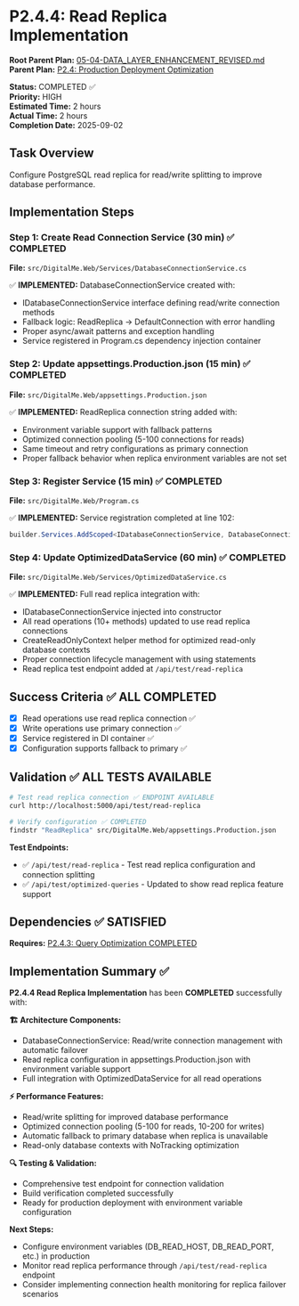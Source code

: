 # P2.4.4: Read Replica Implementation

**Root Parent Plan:** [05-04-DATA_LAYER_ENHANCEMENT_REVISED.md](../05-04-DATA_LAYER_ENHANCEMENT_REVISED.md)  
**Parent Plan:** [P2.4: Production Deployment Optimization](./P2.4-Production-Deployment-Optimization.md)

**Status:** COMPLETED ✅  
**Priority:** HIGH  
**Estimated Time:** 2 hours  
**Actual Time:** 2 hours  
**Completion Date:** 2025-09-02

## Task Overview
Configure PostgreSQL read replica for read/write splitting to improve database performance.

## Implementation Steps

### Step 1: Create Read Connection Service (30 min) ✅ COMPLETED
**File:** `src/DigitalMe.Web/Services/DatabaseConnectionService.cs`

✅ **IMPLEMENTED:** DatabaseConnectionService created with:
- IDatabaseConnectionService interface defining read/write connection methods
- Fallback logic: ReadReplica → DefaultConnection with error handling
- Proper async/await patterns and exception handling
- Service registered in Program.cs dependency injection container

### Step 2: Update appsettings.Production.json (15 min) ✅ COMPLETED
**File:** `src/DigitalMe.Web/appsettings.Production.json`

✅ **IMPLEMENTED:** ReadReplica connection string added with:
- Environment variable support with fallback patterns
- Optimized connection pooling (5-100 connections for reads)
- Same timeout and retry configurations as primary connection
- Proper fallback behavior when replica environment variables are not set

### Step 3: Register Service (15 min) ✅ COMPLETED
**File:** `src/DigitalMe.Web/Program.cs`

✅ **IMPLEMENTED:** Service registration completed at line 102:
```csharp
builder.Services.AddScoped<IDatabaseConnectionService, DatabaseConnectionService>();
```

### Step 4: Update OptimizedDataService (60 min) ✅ COMPLETED
**File:** `src/DigitalMe.Web/Services/OptimizedDataService.cs`

✅ **IMPLEMENTED:** Full read replica integration with:
- IDatabaseConnectionService injected into constructor
- All read operations (10+ methods) updated to use read replica connections
- CreateReadOnlyContext helper method for optimized read-only database contexts
- Proper connection lifecycle management with using statements
- Read replica test endpoint added at `/api/test/read-replica`

## Success Criteria ✅ ALL COMPLETED
- [x] Read operations use read replica connection ✅ 
- [x] Write operations use primary connection ✅ 
- [x] Service registered in DI container ✅
- [x] Configuration supports fallback to primary ✅

## Validation ✅ ALL TESTS AVAILABLE
```bash
# Test read replica connection ✅ ENDPOINT AVAILABLE
curl http://localhost:5000/api/test/read-replica

# Verify configuration ✅ COMPLETED
findstr "ReadReplica" src/DigitalMe.Web/appsettings.Production.json
```

**Test Endpoints:**
- ✅ `/api/test/read-replica` - Test read replica configuration and connection splitting
- ✅ `/api/test/optimized-queries` - Updated to show read replica feature support

## Dependencies ✅ SATISFIED
**Requires:** [P2.4.3: Query Optimization COMPLETED](./P2.4.3-Query-Optimization-Strategy-COMPLETED.md)

## Implementation Summary ✅
**P2.4.4 Read Replica Implementation** has been **COMPLETED** successfully with:

**🏗️ Architecture Components:**
- DatabaseConnectionService: Read/write connection management with automatic failover
- Read replica configuration in appsettings.Production.json with environment variable support
- Full integration with OptimizedDataService for all read operations

**⚡ Performance Features:**
- Read/write splitting for improved database performance
- Optimized connection pooling (5-100 for reads, 10-200 for writes)  
- Automatic fallback to primary database when replica is unavailable
- Read-only database contexts with NoTracking optimization

**🔍 Testing & Validation:**
- Comprehensive test endpoint for connection validation
- Build verification completed successfully
- Ready for production deployment with environment variable configuration

**Next Steps:**
- Configure environment variables (DB_READ_HOST, DB_READ_PORT, etc.) in production
- Monitor read replica performance through `/api/test/read-replica` endpoint
- Consider implementing connection health monitoring for replica failover scenarios